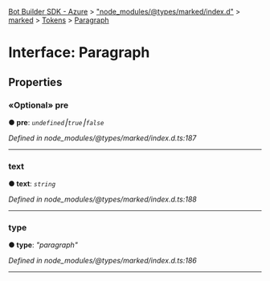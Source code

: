 [Bot Builder SDK - Azure](../README.md) > ["node_modules/@types/marked/index.d"](../modules/_node_modules__types_marked_index_d_.md) > [marked](../modules/_node_modules__types_marked_index_d_.marked.md) > [Tokens](../modules/_node_modules__types_marked_index_d_.marked.tokens.md) > [Paragraph](../interfaces/_node_modules__types_marked_index_d_.marked.tokens.paragraph.md)



# Interface: Paragraph


## Properties
<a id="pre"></a>

### «Optional» pre

**●  pre**:  *`undefined`⎮`true`⎮`false`* 

*Defined in node_modules/@types/marked/index.d.ts:187*





___

<a id="text"></a>

###  text

**●  text**:  *`string`* 

*Defined in node_modules/@types/marked/index.d.ts:188*





___

<a id="type"></a>

###  type

**●  type**:  *"paragraph"* 

*Defined in node_modules/@types/marked/index.d.ts:186*





___


